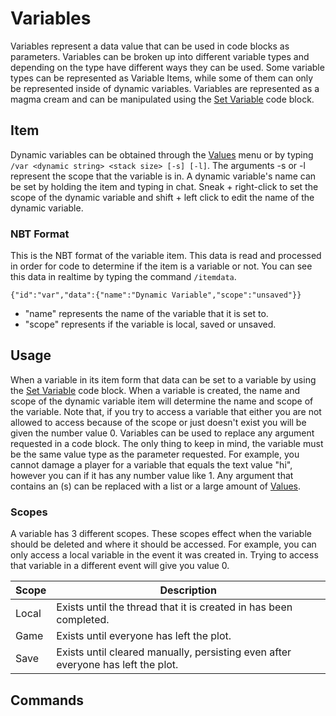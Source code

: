 # Variables

Variables represent a data value that can be used in code blocks as parameters. Variables can be broken up into different variable types and depending on the type have different ways they can be used. Some variable types can be represented as Variable Items, while some of them can only be represented inside of dynamic variables. Variables are represented as a magma cream and can be manipulated using the [Set Variable](Code_Blocks/Set_Variable.md) code block.

## Item

Dynamic variables can be obtained through the [Values](Code_Items/Values.md) menu or by typing `/var <dynamic string> <stack size> [-s] [-l]`. The arguments -s or -l represent the scope that the variable is in. A dynamic variable's name can be set by holding the item and typing in chat. Sneak + right-click to set the scope of the dynamic variable and shift + left click to edit the name of the dynamic variable.

### NBT Format

This is the NBT format of the variable item. This data is read and processed in order for code to determine if the item is a variable or not. You can see this data in realtime by typing the command `/itemdata`.
```
{"id":"var","data":{"name":"Dynamic Variable","scope":"unsaved"}}
```
- "name" represents the name of the variable that it is set to.
- "scope" represents if the variable is local, saved or unsaved.

## Usage

When a variable in its item form that data can be set to a variable by using the [Set Variable](Code_Blocks/Set_Variable.md) code block. When a variable is created, the name and scope of the dynamic variable item will determine the name and scope of the variable. Note that, if you try to access a variable that either you are not allowed to access because of the scope or just doesn't exist you will be given the number value 0. Variables can be used to replace any argument requested in a code block. The only thing to keep in mind, the variable must be the same value type as the parameter requested. For example, you cannot damage a player for a variable that equals the text value "hi", however you can if it has any number value like 1. Any argument that contains an (s) can be replaced with a list or a large amount of [Values](Other/Code_Related/Values.md).

### Scopes

A variable has 3 different scopes. These scopes effect when the variable should be deleted and where it should be accessed. For example, you can only access a local variable in the event it was created in. Trying to access that variable in a different event will give you value 0.

Scope | Description
--- | ---
Local | Exists until the thread that it is created in has been completed.
Game | Exists until everyone has left the plot.
Save | Exists until cleared manually, persisting even after everyone has left the plot.

## Commands
